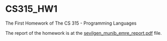 # CS315_HW1
The First Homework of The CS 315 - Programming Languages

The report of the homework is at the [sevilgen_munib_emre_report.pdf](sevilgen_munib_emre_report.pdf) file.
